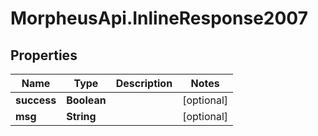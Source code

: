 # MorpheusApi.InlineResponse2007

## Properties

Name | Type | Description | Notes
------------ | ------------- | ------------- | -------------
**success** | **Boolean** |  | [optional] 
**msg** | **String** |  | [optional] 


